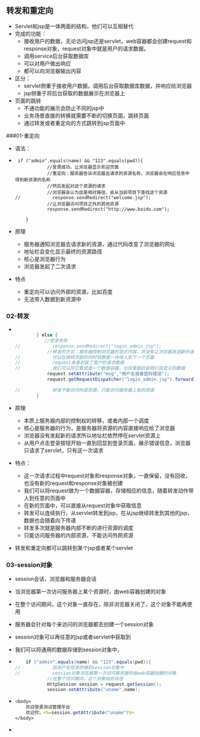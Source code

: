 ## 转发和重定向

+ Servlet和jsp是一体两面的结构，他们可以互相替代
+ 完成的功能：
  + 接收用户的数据，无论访问jsp还是servlet，web容器都会创建request和response对象，request对象中就是用户的请求数据。
  + 调用service后台获取数据库
  + 可以对用户做出响应
  + 都可以向浏览器输出内容
+ 区分：
  + servlet侧重于接收用户数据，调用后台获取数据库数据，并响应给浏览器
  + jsp侧重于将后台获取的数据展示在浏览器上
+ 页面的跳转
  + 不通功能的展示会防止不同的jsp中
  + 业务场景直接的转换就需要不断的切换页面，跳转页面
  + 通过转发或者重定向的方式跳转到jsp页面中

###01-重定向

+ 语法：

+ ```
   if ("admin".equals(name) && "123".equals(pwd)){
              //登录成功，让浏览器显示欢迎页面
              //重定向：服务器告诉浏览器去请求的资源名称，浏览器会在响应信息中得到新资源的名称
              //然后发起对这个资源的请求
              //浏览器会认为这是相对路径，会从当前项目下查找这个资源
  //            response.sendRedirect("welcome.jsp");
              //让浏览器访问项目之外的其他资源
              response.sendRedirect("http://www.baidu.com");

      }
  ```

+ 原理

  + 服务器通知浏览器去请求新的资源，通过代码改变了浏览器的网址
  + 地址栏会变化显示最终的资源路径
  + 核心是浏览器行为
  + 浏览器发起了二次请求

+ 特点

  + 重定向可以访问外部的资源，比如百度
  + 无法带入数据到新资源中

### 02-转发

+ ```java

          } else {
             //登录失败
  //            response.sendRedirect("login_admin.jsp");
              //转发的方式：服务器控制浏览器的显示内容，并没有让浏览器发送新的请求
  //            可以在跳转页面的同时将数据一块待人到下一个页面
  //            request本身封装了用户的请求数据
  //            我们可以将它看成是一个数据容器，也往里面封装我们自定义的数据
              request.setAttribute("msg","用户名或者密码错误");
              request.getRequestDispatcher("login_admin.jsp").forward(request,response);

  //            转发不能访问外部资源，只能访问服务器上有的资源
          }
  ```

+ 原理

  + 本质上服务器内部的控制权的转移，或者内部一个调度
  + 核心是服务器的行为，是服务器将资源的内容直接响应给了浏览器
  + 浏览器没有发起新的请求所以地址栏依然停在servlet资源上
  + 从用户点击登录按钮开始一直到回显到登录页面，展示错误信息，浏览器只请求了servlet，只有这一次请求

+ 特点：

  + 这一次请求过程中request对象和response对象，一直保留，没有回收，也没有新的request和response对象被创建
  + 我们可以将request做为一个数据容器，存储相应的信息，随着转发动作带人到任意的页面中
  + 在新的页面中，可以直接从request对象中获取信息
  + 转发可以连续执行，从servlet转发到jsp，在从jsp继续转发到其他的jsp，数据也会随着向下传递
  + 转发多次就是服务器内部不断的进行资源的调度
  + 只能访问服务器的内部资源，不能访问外网资源

+ 转发和重定向都可以跳转到某个jsp或者某个servlet

### 03-session对象

+ session会话，浏览器和服务器会话

+ 当浏览器第一次访问服务器上某个资源时，由web容器创建的对象

+ 在整个访问期间，这个对象一直存在，除非浏览器关闭了，这个对象不能再使用

+ 服务器会针对每个来访问的浏览器都去创建一个session对象

+ session对象可以再任意的jsp或者servlet中获取到

+ 我们可以将通用的数据存储到session对象中，

+ ```java
      if ("admin".equals(name) && "123".equals(pwd)){
  //            将用户名信息存储到session对象中
  //            session对象浏览器第一次访问服务器时由web容器创建的对象
              //在整个访问期间，这个对象始终存在
              HttpSession session = request.getSession();
              session.setAttribute("uname",name);


  ```

+ ```jsp
  <body>
      欢迎登录测试管理平台
      欢迎你，<%=session.getAttribute("uname")%>
  </body>
  ```

+ ​